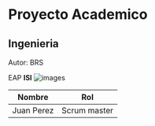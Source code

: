 # Proyecto Academico
## Ingenieria 
Autor: BRS

EAP **ISI**
![images](https://github.com/BritneyRS/Proyecto/assets/164580993/87175dbe-328e-4b33-a929-700ba7bd9b6b)

| Nombre | Rol |
| -------|----- |
|Juan Perez | Scrum master |


